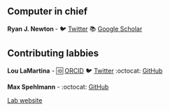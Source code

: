## Computer in chief

<b> Ryan J. Newton </b> - :bird: [Twitter](https://twitter.com/aqcrobial) :books: [Google Scholar](https://scholar.google.com/citations?user=WaVCQwgAAAAJ&hl=en&oi=ao)


## Contributing labbies

<b>Lou LaMartina</b> - :id: [ORCID](https://orcid.org/0000-0001-5605-5949) :bird: [Twitter](https://twitter.com/loulanomics) :octocat: [GitHub](https://github.com/loulanomics) 

<b>Max Spehlmann</b> - :octocat: [GitHub](https://github.com/max-microbes)


[Lab website](https://www.newtonlabuwm.org)
